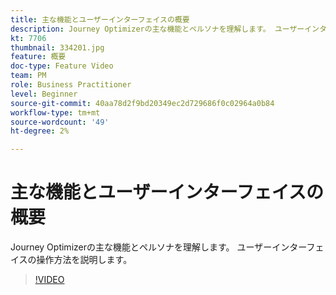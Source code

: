 ```yaml
---
title: 主な機能とユーザーインターフェイスの概要
description: Journey Optimizerの主な機能とペルソナを理解します。 ユーザーインターフェイスの操作方法を説明します。
kt: 7706
thumbnail: 334201.jpg
feature: 概要
doc-type: Feature Video
team: PM
role: Business Practitioner
level: Beginner
source-git-commit: 40aa78d2f9bd20349ec2d729686f0c02964a0b84
workflow-type: tm+mt
source-wordcount: '49'
ht-degree: 2%

---
```



# 主な機能とユーザーインターフェイスの概要

Journey Optimizerの主な機能とペルソナを理解します。 ユーザーインターフェイスの操作方法を説明します。

>[!VIDEO](https://video.tv.adobe.com/v/334201?quality=12)
